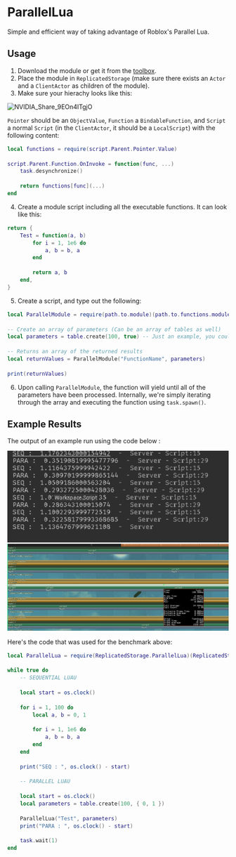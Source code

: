 # ParallelLua

Simple and efficient way of taking advantage of Roblox's Parallel Lua.

## Usage

1) Download the module or get it from the [toolbox](https://www.roblox.com/library/10523744631/ParallelProcess).
2) Place the module in `ReplicatedStorage` (make sure there exists an `Actor` and a `ClientActor` as children of the module). 
3) Make sure your hierachy looks like this:

![NVIDIA_Share_9EOn4ITgjO](https://user-images.githubusercontent.com/73802888/183499469-00522ef0-89ec-46ac-8f18-149e118aa833.png)

`Pointer` should be an `ObjectValue`, `Function` a `BindableFunction`, and `Script` a normal `Script` (in the `ClientActor`, it should be a `LocalScript`) with the following content:

```lua
local functions = require(script.Parent.Pointer.Value)

script.Parent.Function.OnInvoke = function(func, ...) 
	task.desynchronize()

	return functions[func](...)
end
```

4) Create a module script including all the executable functions. It can look like this:
```lua
return {
	Test = function(a, b)
		for i = 1, 1e6 do
			a, b = b, a
		end
		
		return a, b
	end,
}
```
5) Create a script, and type out the following:

```lua
local ParallelModule = require(path.to.module)(path.to.functions.module)

-- Create an array of parameters (Can be an array of tables as well)
local parameters = table.create(100, true) -- Just an example, you could put pretty anything here (as long as it's an array of parameters)

-- Returns an array of the returned results
local returnValues = ParallelModule("FunctionName", parameters)

print(returnValues)
```

6) Upon calling `ParallelModule`, the function will yield until all of the parameters have been processed. Internally, we're simply iterating through the array and executing the function using `task.spawn()`.

## Example Results

The output of an example run using the code below :

![Three to four times more efficient!](/assets/Benchmark.png "Benchmark")
![Microprofiler](/assets/Microprofiler.png "Microprofiler")

Here's the code that was used for the benchmark above:
```lua
local ParallelLua = require(ReplicatedStorage.ParallelLua)(ReplicatedStorage.Functions)

while true do
	-- SEQUENTIAL LUAU 
	
	local start = os.clock()
	
	for i = 1, 100 do
		local a, b = 0, 1
		
		for i = 1, 1e6 do
			a, b = b, a
		end
	end
	
	print("SEQ : ", os.clock() - start)
	
	-- PARALLEL LUAU
	
	local start = os.clock()
	local parameters = table.create(100, { 0, 1 })
	
	ParallelLua("Test", parameters)
	print("PARA : ", os.clock() - start)
	
	task.wait(1)
end
```
